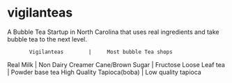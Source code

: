 # vigilanteas
A Bubble Tea Startup in North Carolina that uses real ingredients and take bubble tea to the next level.

           Vigilanteas        |     Most bubble Tea shops
Real Milk                     | Non Dairy Creamer
Cane/Brown Sugar              | Fructose
Loose Leaf tea                | Powder base tea
High Quality Tapioca(boba)    | Low quality tapioca 

